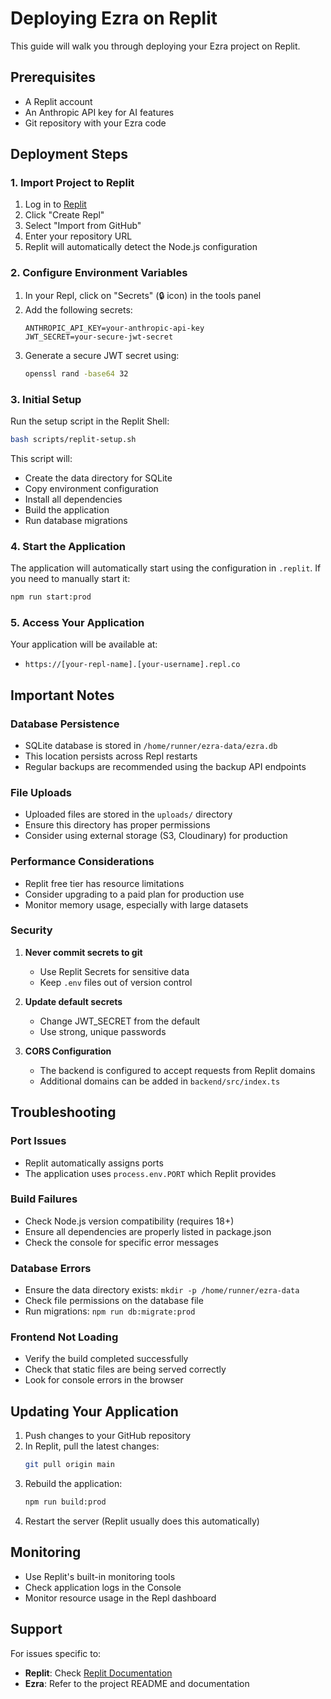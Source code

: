 # Deploying Ezra on Replit

This guide will walk you through deploying your Ezra project on Replit.

## Prerequisites

- A Replit account
- An Anthropic API key for AI features
- Git repository with your Ezra code

## Deployment Steps

### 1. Import Project to Replit

1. Log in to [Replit](https://replit.com)
2. Click "Create Repl" 
3. Select "Import from GitHub"
4. Enter your repository URL
5. Replit will automatically detect the Node.js configuration

### 2. Configure Environment Variables

1. In your Repl, click on "Secrets" (🔒 icon) in the tools panel
2. Add the following secrets:
   ```
   ANTHROPIC_API_KEY=your-anthropic-api-key
   JWT_SECRET=your-secure-jwt-secret
   ```
3. Generate a secure JWT secret using:
   ```bash
   openssl rand -base64 32
   ```

### 3. Initial Setup

Run the setup script in the Replit Shell:
```bash
bash scripts/replit-setup.sh
```

This script will:
- Create the data directory for SQLite
- Copy environment configuration
- Install all dependencies
- Build the application
- Run database migrations

### 4. Start the Application

The application will automatically start using the configuration in `.replit`. If you need to manually start it:
```bash
npm run start:prod
```

### 5. Access Your Application

Your application will be available at:
- `https://[your-repl-name].[your-username].repl.co`

## Important Notes

### Database Persistence

- SQLite database is stored in `/home/runner/ezra-data/ezra.db`
- This location persists across Repl restarts
- Regular backups are recommended using the backup API endpoints

### File Uploads

- Uploaded files are stored in the `uploads/` directory
- Ensure this directory has proper permissions
- Consider using external storage (S3, Cloudinary) for production

### Performance Considerations

- Replit free tier has resource limitations
- Consider upgrading to a paid plan for production use
- Monitor memory usage, especially with large datasets

### Security

1. **Never commit secrets to git**
   - Use Replit Secrets for sensitive data
   - Keep `.env` files out of version control

2. **Update default secrets**
   - Change JWT_SECRET from the default
   - Use strong, unique passwords

3. **CORS Configuration**
   - The backend is configured to accept requests from Replit domains
   - Additional domains can be added in `backend/src/index.ts`

## Troubleshooting

### Port Issues
- Replit automatically assigns ports
- The application uses `process.env.PORT` which Replit provides

### Build Failures
- Check Node.js version compatibility (requires 18+)
- Ensure all dependencies are properly listed in package.json
- Check the console for specific error messages

### Database Errors
- Ensure the data directory exists: `mkdir -p /home/runner/ezra-data`
- Check file permissions on the database file
- Run migrations: `npm run db:migrate:prod`

### Frontend Not Loading
- Verify the build completed successfully
- Check that static files are being served correctly
- Look for console errors in the browser

## Updating Your Application

1. Push changes to your GitHub repository
2. In Replit, pull the latest changes:
   ```bash
   git pull origin main
   ```
3. Rebuild the application:
   ```bash
   npm run build:prod
   ```
4. Restart the server (Replit usually does this automatically)

## Monitoring

- Use Replit's built-in monitoring tools
- Check application logs in the Console
- Monitor resource usage in the Repl dashboard

## Support

For issues specific to:
- **Replit**: Check [Replit Documentation](https://docs.replit.com)
- **Ezra**: Refer to the project README and documentation